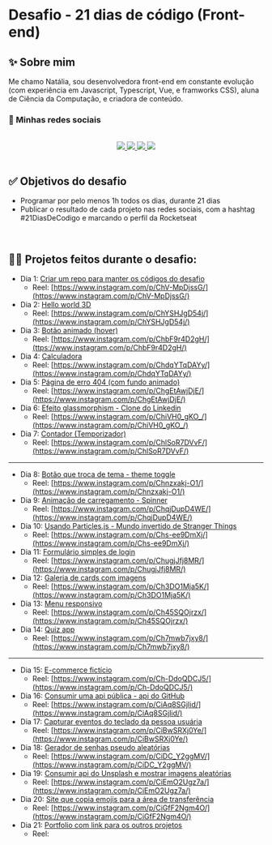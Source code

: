 # Desafio - 21 dias de código (Front-end)

## ✨ Sobre mim

Me chamo Natália, sou desenvolvedora front-end em constante evolução (com experiência em Javascript, Typescript, Vue, e framworks CSS), aluna de Ciência da Computação, e criadora de conteúdo.

### 🔗 Minhas redes sociais

<br/>
<div width="100%" align="center">

  <a href="https://www.youtube.com/c/nataliafdev" target="_blank">
    <img src="https://img.shields.io/badge/Natália%20F.%20Dev-ff0000?style=for-the-badge&logo=youtube&logoColor=white&link=https://www.youtube.com/c/nataliafdev">
  </a>
  <a href="https://www.linkedin.com/in/natalia-f-da-silva" target="_blank">
    <img src="https://img.shields.io/badge/Natália%20F.%20da%20Silva-0077B5?style=for-the-badge&logo=linkedin&logoColor=white&Linkedin&logoColor=white&link=https://www.linkedin.com/in/natalia-f-da-silva">
  </a>
  <a href="https://www.tiktok.com/@nataliafdev" target="_blank">
    <img src="https://img.shields.io/badge/Natália%20F.%20Dev-000000?style=for-the-badge&logo=tiktok&logoColor=white&link=https://www.tiktok.com/@nataliafdev">
  </a>
  <a href="https://www.instagram.com/nataliafdev" target="_blank">
    <img src="https://img.shields.io/badge/Natália%20F.%20Dev-E4405F?style=for-the-badge&logo=instagram&logoColor=white&link=https://www.instagram.com/nataliafdev">
  </a>

</div>
<br/>

## ✅ Objetivos do desafio

- Programar por pelo menos 1h todos os dias, durante 21 dias
- Publicar o resultado de cada projeto nas redes sociais, com a hashtag #21DiasDeCodigo e marcando o perfil da Rocketseat

<br/>

## 👩‍💻 Projetos feitos durante o desafio:

- Dia 1: [Criar um repo para manter os códigos do desafio](https://github.com/natalia-fs/21DiasDeCodigo)
  - Reel: [https://www.instagram.com/p/ChV-MpDjssG/](https://www.instagram.com/p/ChV-MpDjssG/)
- Dia 2: [Hello world 3D](https://github.com/natalia-fs/21DiasDeCodigo/tree/main/02)
  - Reel: [https://www.instagram.com/p/ChYSHJgD54j/](https://www.instagram.com/p/ChYSHJgD54j/)
- Dia 3: [Botão animado (hover)](https://github.com/natalia-fs/21DiasDeCodigo/tree/main/03)
  - Reel: [https://www.instagram.com/p/ChbF9r4D2gH/](ttps://www.instagram.com/p/ChbF9r4D2gH/)
- Dia 4: [Calculadora](https://github.com/natalia-fs/21DiasDeCodigo/tree/main/04)
  - Reel: [https://www.instagram.com/p/ChdqYTqDAYy/](https://www.instagram.com/p/ChdqYTqDAYy/)
- Dia 5: [Página de erro 404 (com fundo animado)](https://github.com/natalia-fs/21DiasDeCodigo/tree/main/05)
  - Reel: [https://www.instagram.com/p/ChgEtAwjDjE/](https://www.instagram.com/p/ChgEtAwjDjE/)
- Dia 6: [Efeito glassmorphism - Clone do Linkedin](https://github.com/natalia-fs/21DiasDeCodigo/tree/main/06)
  - Reel: [https://www.instagram.com/p/ChiVH0_gKO_/](https://www.instagram.com/p/ChiVH0_gKO_/)
- Dia 7: [Contador (Temporizador)](https://github.com/natalia-fs/21DiasDeCodigo/tree/main/07)
  - Reel: [https://www.instagram.com/p/ChlSoR7DVvF/](https://www.instagram.com/p/ChlSoR7DVvF/)

<hr/>

- Dia 8: [Botão que troca de tema - theme toggle](https://github.com/natalia-fs/21DiasDeCodigo/tree/main/08)
  - Reel: [https://www.instagram.com/p/Chnzxakj-O1/](https://www.instagram.com/p/Chnzxakj-O1/)
- Dia 9: [Animação de carregamento - Spinner](https://github.com/natalia-fs/21DiasDeCodigo/tree/main/09)
  - Reel: [https://www.instagram.com/p/ChqjDupD4WE/](https://www.instagram.com/p/ChqjDupD4WE/)
- Dia 10: [Usando Particles.js - Mundo invertido de Stranger Things](https://github.com/natalia-fs/21DiasDeCodigo/tree/main/10)
  - Reel: [https://www.instagram.com/p/Chs-ee9DmXj/](https://www.instagram.com/p/Chs-ee9DmXj/)
- Dia 11: [Formulário simples de login](https://github.com/natalia-fs/21DiasDeCodigo/tree/main/11)
  - Reel: [https://www.instagram.com/p/ChugjJfj8MR/](https://www.instagram.com/p/ChugjJfj8MR/)
- Dia 12: [Galeria de cards com imagens](https://github.com/natalia-fs/21DiasDeCodigo/tree/main/12)
  - Reel: [https://www.instagram.com/p/Ch3DO1Mja5K/](https://www.instagram.com/p/Ch3DO1Mja5K/)
- Dia 13: [Menu responsivo](https://github.com/natalia-fs/21DiasDeCodigo/tree/main/13)
  - Reel: [https://www.instagram.com/p/Ch45SQOjrzx/](https://www.instagram.com/p/Ch45SQOjrzx/)
- Dia 14: [Quiz app](https://github.com/natalia-fs/21DiasDeCodigo/tree/main/14)
  - Reel: [https://www.instagram.com/p/Ch7mwb7jxy8/](https://www.instagram.com/p/Ch7mwb7jxy8/)

<hr/>

- Dia 15: [E-commerce fictício](https://github.com/natalia-fs/21DiasDeCodigo/tree/main/15)
  - Reel: [https://www.instagram.com/p/Ch-DdoQDCJ5/](https://www.instagram.com/p/Ch-DdoQDCJ5/)
- Dia 16: [Consumir uma api pública - api do GitHub](https://github.com/natalia-fs/21DiasDeCodigo/tree/main/16)
  - Reel: [https://www.instagram.com/p/CiAq8SGjIid/](https://www.instagram.com/p/CiAq8SGjIid/)
- Dia 17: [Capturar eventos do teclado da pessoa usuária](https://github.com/natalia-fs/21DiasDeCodigo/tree/main/17)
  - Reel: [https://www.instagram.com/p/CiBwSRXj0Ye/](https://www.instagram.com/p/CiBwSRXj0Ye/)
- Dia 18: [Gerador de senhas pseudo aleatórias](https://github.com/natalia-fs/21DiasDeCodigo/tree/main/18)
  - Reel: [https://www.instagram.com/p/CiDC_Y2ggMV/](https://www.instagram.com/p/CiDC_Y2ggMV/)
- Dia 19: [Consumir api do Unsplash e mostrar imagens aleatórias](https://github.com/natalia-fs/21DiasDeCodigo/tree/main/19)
  - Reel: [https://www.instagram.com/p/CiEmO2Ugz7a/](https://www.instagram.com/p/CiEmO2Ugz7a/)
- Dia 20: [Site que copia emojis para a área de transferência](https://github.com/natalia-fs/21DiasDeCodigo/tree/main/20)
  - Reel: [https://www.instagram.com/p/CiGfF2Ngm4O/](https://www.instagram.com/p/CiGfF2Ngm4O/)
- Dia 21: [Portfolio com link para os outros projetos](https://natalia-fs.github.io/21DiasDeCodigo/)
  - Reel: 

